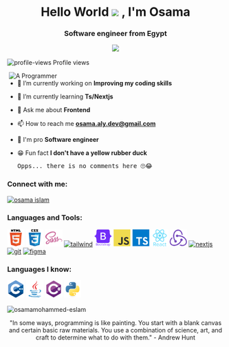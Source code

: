 <h1 align="center">Hello World
    <img src="https://media.giphy.com/media/hvRJCLFzcasrR4ia7z/giphy.gif" width="28">
, I'm Osama</h1>
<h3 align="center">Software engineer from Egypt</h3>
<p align="center">
  <a href="https://github.com/DenverCoder1/readme-typing-svg"><img src="https://readme-typing-svg.herokuapp.com/?lines=Frontend%20Developer;Always%20improving&font=Fira%20Code&center=true&width=440&height=45&color=363062&vCenter=true&size=22"></a>
</p> 

<p align="left"> <img src="https://komarev.com/ghpvc/?username=osamamohammed-eslam&label=Profile%20views&color=0e75b6&style=flat" alt="profile-views
Profile views" /> </p>
<img src="https://github.com/abhisheknaiidu/abhisheknaiidu/blob/master/code.gif?raw=true" alt="A Programmer" align="right" width="500" />



- 🔭 I’m currently working on **Improving my coding skills**

- 🌱 I’m currently learning **Ts/Nextjs**
  
- 💬 Ask me about **Frontend**

- 📫 How to reach me **osama.aly.dev@gmail.com**

- 🥷  I'm pro **Software engineer** 

- 😁 Fun fact **I don't have a yellow rubber duck** <pre>Opps... there is no comments here 🙄😂</pre> 
  

<h3 align="left">Connect with me:</h3>
<p align="left">
<a href="https://www.linkedin.com/in/osama-ali-oa/" target="blank">    
    <img align="center" src="https://upload.wikimedia.org/wikipedia/commons/thumb/c/ca/LinkedIn_logo_initials.png/640px-LinkedIn_logo_initials.png" alt="osama islam" height="30" width="30" /></a>
</p>

<h3 align="left">Languages and Tools:</h3> <p align="left"> 
<a href="https://www.w3.org/html/" target="_blank" rel="noreferrer">
    <img src="https://raw.githubusercontent.com/devicons/devicon/master/icons/html5/html5-original-wordmark.svg" alt="html5" width="40" height="40"/></a>
<a href="https://www.w3schools.com/css/" target="_blank" rel="noreferrer">
    <img src="https://raw.githubusercontent.com/devicons/devicon/master/icons/css3/css3-original-wordmark.svg" alt="css3" width="40" height="40"/></a>
<a href="https://sass-lang.com" target="_blank" rel="noreferrer"> 
    <img src="https://raw.githubusercontent.com/devicons/devicon/master/icons/sass/sass-original.svg" alt="sass" width="40" height="40"/></a>
<a href="https://tailwindcss.com/" target="_blank" rel="noreferrer">
    <img src="https://www.vectorlogo.zone/logos/tailwindcss/tailwindcss-icon.svg" alt="tailwind" width="40" height="40"/></a>
<a href="https://getbootstrap.com" target="_blank" rel="noreferrer">
    <img src="https://raw.githubusercontent.com/devicons/devicon/master/icons/bootstrap/bootstrap-plain-wordmark.svg" alt="bootstrap" width="40" height="40"/></a>
<a href="https://developer.mozilla.org/en-US/docs/Web/JavaScript" target="_blank" rel="noreferrer">
    <img src="https://raw.githubusercontent.com/devicons/devicon/master/icons/javascript/javascript-original.svg" alt="javascript" width="40" height="40"/></a>
<a href="https://www.typescriptlang.org/" target="_blank" rel="noreferrer"> 
    <img src="https://raw.githubusercontent.com/devicons/devicon/master/icons/typescript/typescript-original.svg" alt="typescript" width="40" height="40"/></a>
<a href="https://reactjs.org/" target="_blank" rel="noreferrer"> 
    <img src="https://raw.githubusercontent.com/devicons/devicon/master/icons/react/react-original-wordmark.svg" alt="react" width="40" height="40"/></a>
<a href="https://redux.js.org" target="_blank" rel="noreferrer"> 
   <img src="https://raw.githubusercontent.com/devicons/devicon/master/icons/redux/redux-original.svg" alt="redux" width="40" height="40"/></a>
<a href="https://nextjs.org/" target="_blank" rel="noreferrer">
    <img src="https://cdn.worldvectorlogo.com/logos/nextjs-2.svg" alt="nextjs" width="40" height="40"/></a>
<a href="https://git-scm.com/" target="_blank" rel="noreferrer">
    <img src="https://www.vectorlogo.zone/logos/git-scm/git-scm-icon.svg" alt="git" width="40" height="40"/></a>
<a href="https://www.figma.com/" target="_blank" rel="noreferrer">
    <img src="https://www.vectorlogo.zone/logos/figma/figma-icon.svg" alt="figma" width="40" height="40"/></a>
</p>

<h3 align="left">Languages I know:</h3>
<p align="left"> 
  <a href="https://www.w3schools.com/cpp/" target="_blank" rel="noreferrer"> 
    <img src="https://raw.githubusercontent.com/devicons/devicon/master/icons/cplusplus/cplusplus-original.svg" alt="cplusplus" width="40" height="40"/></a>
  <a href="https://www.java.com" target="_blank" rel="noreferrer">
    <img src="https://raw.githubusercontent.com/devicons/devicon/master/icons/java/java-original.svg" alt="java" width="40" height="40"/></a>
  <a href="https://www.w3schools.com/cs/" target="_blank" rel="noreferrer">  
    <img src="https://raw.githubusercontent.com/devicons/devicon/master/icons/csharp/csharp-original.svg" alt="csharp" width="40" height="40"/></a>  
  <a href="https://www.python.org" target="_blank" rel="noreferrer">   
    <img src="https://raw.githubusercontent.com/devicons/devicon/master/icons/python/python-original.svg" alt="python" width="40" height="40"/></a> 
</p>

<p>
 <img align="center" src="https://github-readme-stats.vercel.app/api/top-langs?username=osama-aly-oa&show_icons=true&locale=en&layout=compact" alt="osamamohammed-eslam" /></p>

<p align="center">
"In some ways, programming is like painting. You start with a blank canvas and certain basic raw materials. You use a combination of science, art, and craft to determine what to do with them." - Andrew Hunt
</p>

